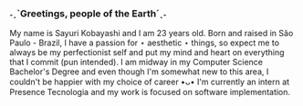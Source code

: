 ### ˗ˏˋGreetings, people of the Earth´ˎ˗

  My name is Sayuri Kobayashi and I am 23 years old. Born and raised in São Paulo - Brazil, I have a passion for ⋆ aesthetic ⋆ things, so expect me to always be my perfectionist self and put my mind and heart on everything that I commit (pun intended).
  I am midway in my Computer Science Bachelor's Degree and even though I'm somewhat new to this area, I couldn't be happier with my choice of career •ᴗ•
  I'm currently an intern at Presence Tecnologia and my work is focused on software implementation. 


<!--
**sayxkt/sayxkt** is a ✨ _special_ ✨ repository because its `README.md` (this file) appears on your GitHub profile.

Here are some ideas to get you started:

- 🔭 I’m currently working on ...
- 🌱 I’m currently learning ...
- 👯 I’m looking to collaborate on ...
- 🤔 I’m looking for help with ...
- 💬 Ask me about ...
- 📫 How to reach me: ...
- 😄 Pronouns: ...
- ⚡ Fun fact: ...
-->
